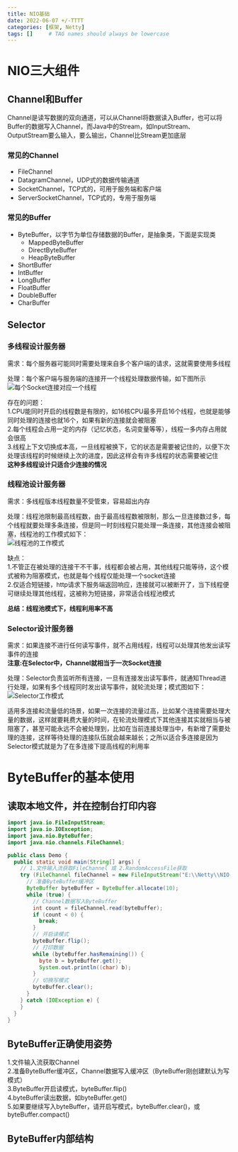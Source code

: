 ```yaml
---
title: NIO基础
date: 2022-06-07 +/-TTTT
categories: [框架, Netty]
tags: []     # TAG names should always be lowercase
---
```


# NIO三大组件
## Channel和Buffer
Channel是读写数据的双向通道，可以从Channel将数据读入Buffer，也可以将Buffer的数据写入Channel，而Java中的Stream，如InputStream、OutputStream要么输入，要么输出，Channel比Stream更加底层

### 常见的Channel
- FileChannel
- DatagramChannel，UDP式的数据传输通道
- SocketChannel，TCP式的，可用于服务端和客户端
- ServerSocketChannel，TCP式的，专用于服务端

### 常见的Buffer
- ByteBuffer，以字节为单位存储数据的Buffer，是抽象类，下面是实现类
    + MappedByteBuffer
    + DirectByteBuffer
    + HeapByteBuffer
- ShortBuffer
- IntBuffer
- LongBuffer
- FloatBuffer
- DoubleBuffer
- CharBuffer

## Selector
### 多线程设计服务器
需求：每个服务器可能同时需要处理来自多个客户端的请求，这就需要使用多线程

处理：每个客户端与服务端的连接开一个线程处理数据传输，如下图所示<br>
![每个Socket连接对应一个线程](/blog/202206071127390.png "Optional title")

存在的问题：<br>
1.CPU能同时开启的线程数是有限的，如16核CPU最多开启16个线程，也就是能够同时处理的连接也就16个，如果有新的连接就会被阻塞<br>
2.每个线程会占用一定的内存（记忆状态，名词变量等等），线程一多内存占用就会很高<br>
3.线程上下文切换成本高，一旦线程被换下，它的状态是需要被记住的，以便下次处理该线程的时候继续上次的进度，因此这样会有许多线程的状态需要被记住<br>
**这种多线程设计只适合少连接的情况**

### 线程池设计服务器
需求：多线程版本线程数量不受管束，容易超出内存

处理：线程池限制最高线程数，由于最高线程数被限制，那么一旦连接数过多，每个线程就要处理多条连接，但是同一时刻线程只能处理一条连接，其他连接会被阻塞，线程池的工作模式如下：<br>
![线程池的工作模式](/blog/202206071146322.png "线程池的工作模式")

缺点：<br>
1.不管正在被处理的连接干不干事，线程都会被占用，其他线程只能等待，这个模式被称为阻塞模式，也就是每个线程仅能处理一个socket连接<br>
2.仅适合短链接，http请求下服务端返回响应，连接就可以被断开了，当下线程便可继续处理其他线程，这被称为短链接，非常适合线程池模式

**总结：线程池模式下，线程利用率不高**

### Selector设计服务器
需求：如果连接不进行任何读写事件，就不占用线程，线程可以处理其他发出读写事件的连接<br>
**注意:在Selector中，Channel就相当于一次Socket连接**

处理：Selector负责监听所有连接，一旦有连接发出读写事件，就通知Thread进行处理，如果有多个线程同时发出读写事件，就轮流处理；模式图如下：<br>
![Selector工作模式](/blog/202206071205706.png "工作模式")

适用多连接和流量低的场景，如果一次连接的流量过高，比如某个连接需要处理大量的数据，这样就要耗费大量的时间，在轮流处理模式下其他连接其实就相当与被阻塞了，甚至可能永远不会被处理到，比如在当前连接处理当中，有新增了需要处理的连接，这样等待处理的连接队伍就会越来越长；之所以适合多连接是因为Selector模式就是为了在多连接下提高线程的利用率

# ByteBuffer的基本使用
## 读取本地文件，并在控制台打印内容
```java
import java.io.FileInputStream;
import java.io.IOException;
import java.nio.ByteBuffer;
import java.nio.channels.FileChannel;

public class Demo {
  public static void main(String[] args) {
    // 1.文件输入流获取FileChannel 或 2.RandomAccessFile获取
    try (FileChannel fileChannel = new FileInputStream("E:\\Netty\\NIO-demo1\\src\\main\\resources\\file1.txt").getChannel()) {
      // 准备ByteBuffer缓冲区
      ByteBuffer byteBuffer = ByteBuffer.allocate(10);
      while (true) {
        // Channel数据写入ByteBuffer
        int count = fileChannel.read(byteBuffer);
        if (count < 0) {
          break;
        }
        // 开启读模式
        byteBuffer.flip();
        // 打印数据
        while (byteBuffer.hasRemaining()) {
          byte b = byteBuffer.get();
          System.out.println((char) b);
        }
        // 切换写模式
        byteBuffer.clear();
      }
    } catch (IOException e) {
    }
  }
}
```

## ByteBuffer正确使用姿势
1.文件输入流获取Channel<br>
2.准备ByteBuffer缓冲区，Channel数据写入缓冲区（ByteBuffer刚创建默认为写模式）<br>
3.ByteBuffer开启读模式，byteBuffer.flip()<br>
4.byteBuffer读出数据，如byteBuffer.get()<br>
5.如果要继续写入byteBuffer，请开启写模式，byteBuffer.clear()，或byteBuffer.compact()

## ByteBuffer内部结构


